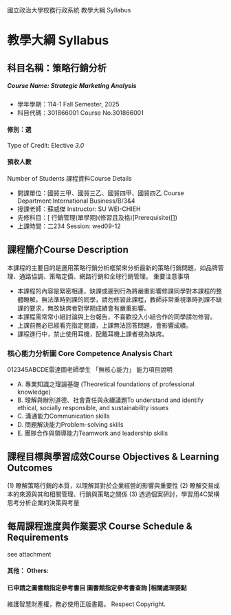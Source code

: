 國立政治大學校務行政系統 教學大綱 Syllabus
# 教學大綱 Syllabus
##  科目名稱：策略行銷分析 
#####  Course Name: Strategic Marketing Analysis
  * 學年學期：114-1 Fall Semester, 2025 
  * 科目代碼：301866001 Course No.301866001
#### 修別：選
Type of Credit: Elective 
_3.0_
#### 預收人數
Number of Students
課程資料Course Details
  * 開課單位：國貿三甲、國貿三乙、國貿四甲、國貿四乙 Course Department:International Business/B/3&4 
  * 授課老師：蘇威傑 Instructor: SU WEI-CHIEH 
  * 先修科目：[ 行銷管理(單學期)(修習且及格)]Prerequisite([])
  * 上課時間：二234 Session: wed09-12 
##  課程簡介Course Description
本課程的主要目的是運用策略行銷分析框架來分析最新的策略行銷問題，如品牌管理、通路協調、策略定價、網路行銷和全球行銷管理。
重要注意事項
  * 本課程的內容是緊密相連，缺課或遲到行為將嚴重影響修課同學對本課程的整體瞭解，無法準時到課的同學，請勿修習此課程，教師非常重視準時到課不缺課的要求，無故缺席者對學期成績會有嚴重影響。
  * 本課程需常常小組討論與上台報告，不喜歡投入小組合作的同學請勿修習。
  * 上課前務必已經看完指定閱讀，上課無法回答問題，會影響成績。
  * 課程進行中，禁止使用耳機，配戴耳機上課者視為缺席。
###  核心能力分析圖 Core Competence Analysis Chart
012345ABCDE雷達圖老師學生
「無核心能力」 
能力項目說明
  * A. 專業知識之理論基礎 (Theoretical foundations of professional knowledge)
  * B. 理解與辦別道德、社會責任與永續議題To understand and identify ethical, socially responsible, and sustainability issues
  * C. 溝通能力Communication skills
  * D. 問題解決能力Problem-solving skills
  * E. 團隊合作與領導能力Teamwork and leadership skills
##  課程目標與學習成效Course Objectives & Learning Outcomes 
(1) 瞭解策略行銷的本質，以理解其對於企業經營的影響與重要性
(2) 瞭解交易成本的來源與其和相關管理、行銷與策略之關係
(3) 透過個案研討，學習用4C架構思考分析企業的決策與考量
##  每周課程進度與作業要求 Course Schedule & Requirements
see attachment
####  其他： Others:
####  已申請之圖書館指定參考書目  圖書館指定參考書查詢 |相關處理要點
維護智慧財產權，務必使用正版書籍。 Respect Copyright.